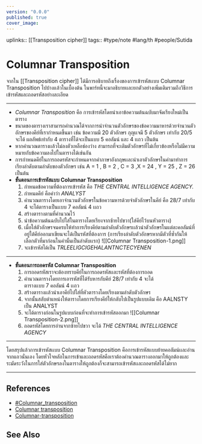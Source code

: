 ```yaml
---
version: "0.0.0"
published: true
cover_image:
---
```

uplinks:: [[Transposition cipher]]
tags:: #type/note #lang/th #people/Sutida 
# Columnar Transposition
จากใน [[Transposition cipher]] ได้มีการอธิบายถึงเรื่องของการเข้ารหัสเเบบ Columnar Transposition ไปบ้างเเล้วในเบื้องต้น ในพาร์ทนี้จะมาอธิบายเเละยกตัวอย่างเพิ่มเติมรวมถึงวิธีการเข้ารหัสและถอดรหัสอย่างละเอียด

---
- *Columnar Transposition* คือ การเข้ารหัสโดยนำเอาข้อความต้นฉบับมาจัดเรียงใหม่เป็นตาราง
-  ขนาดของตารางเราสามารถคำนวณได้จากการนำจำนวนตัวอักษรของข้อความมาหารด้วยจำนวนตัวอักษรของคีย์ที่เรากำหนดขึ้นมา เช่น ข้อความมี 20 ตัวอักษร กุญเเจมี 5 ตัวอักษร เท่ากับ 20/5 จะได้ ผลลัพธ์เท่ากับ 4 ตารางที่ได้จะเป็นแบบ 5 คอลัมน์ และ 4 เเถว เป็นต้น 
- หากคำนวณตารางเเล้วไม่ลงตัวเหลือช่องว่าง สามารถที่จะเติมตัวอักษรที่ไม่เกี่ยวข้องหรือไม่มีความหมายกับข้อความลงไปในตารางได้เช่นกัน
- การกำหนดคีย์ในการถอดรหัสจะกำหนดจากคำภาษาอังกฤษเเละนำเอาตัวอักษรในคำมาทำการเรียงลำดับตามลำดับของตัวอักษร เช่น A = 1 , B = 2 , C = 3 ,X = 24 , Y = 25 , Z = 26 เป็นต้น
- **ขั้นตอนการเข้ารหัสแบบ Columnar Transposition**
	1. กำหนดข้อความที่ต้องการเข้ารหัส คือ *THE CENTRAL INTELLIGENCE AGENCY.*
	2. กำหนดคีย์ คือคำว่า *ANALYST*
	3. คำนวณตารางโดยเอาจำนวนตัวอักษรในข้อความหารด้วยจำตัวอักษรในคีย์ คือ 28/7 เท่ากับ 4 จะได้ตารางเป็นเเบบ 7 คอลัมน์ 4 เเถว
	4. สร้างตารางตามที่คำนวณไว้
	5.  นำข้อความต้นฉบับไปใส่ในตารางโดยเรียงจากซ้ายไปขวา(ใส่คีย์ไว้บนหัวตาราง)
	6. เมื่อใส่ตัวอักษรจนครบให้ทำการเรียงคีย์ตามลำดับตัวอักษรเเล้วนำตัวอักษรในแต่ละคอลัมน์ที่อยู่ใต้คีย์ออกมาเขียนจะได้เป็นรหัสที่ต้องการ (การเรียงลำดับตัวอักษรหากมีตัวที่ซ้ำกันให้เลือกตัวที่มาก่อนในคำนั้นเป็นลำดับเเรก)
	   ![[Columnar Transposition-1.png]]
	7.  จะเข้ารหัสได้เป็น *TRLEELIGCIGEHALANTNCTECYENEN*
	
---
- **ขั้นตอนการถอดรหัส Columnar Transposition**
	1. การถอดรหัสเราจะต้องทราบคีย์ในการถอดรหัสเเละรหัสที่ต้องการถอด
	2. คำนวณตารางโดยการเอารหัสที่ได้รับหารกับคีย์ 28/7 เท่ากับ 4 จะได้         
       ตารางเเบบ 7 คอลัมน์ 4 เเถว
	3. สร้างตารางเเล้วนำเอาคีย์ไปใส่ที่หัวตารางโดยเรียงตามลำดับตัวอักษร
	4. จากนั้นสลับตำแหน่งให้ตารางโดยการเรียงคีย์ให้กลับไปเป็นรูปแบบเดิม คือ AALNSTY เป็น ANALYST
	5. จะได้ตารางก่อนในรูปแบบก่อนที่จะทำการเข้ารหัสออกมา
	![[Columnar Transposition-2.png]]
	6. ถอดรหัสโดยการอ่านจากซ้ายไปขวา จะได้ *THE  CENTRAL INTELLIGENCE AGENCY*
---
โดยสรุปแล้วการเข้ารหัสเเบบ Columnar Transposition คือการเข้ารหัสเเบบย้ายคอลัมน์เเละอ่านจากแถวนั่นเอง โดยหัวใจหลักในการเข้าและถอดรหัสคือเราต้องคำนวณตารางออกมาให้ถูกต้องและระมัดระวังในการใส่ตัวอักษรลงในตารางให้ถูกต้องก็จะสามารถเข้ารหัสเเละถอดรหัสได้ไม่ยาก

---

## References
- [#Columnar_transposition](https://en.wikipedia.org/wiki/Transposition_cipher#Columnar_transposition)
- [Columnar transposition](https://www.nku.edu/~christensen/1402%20Columnar%20transposition.pdf)
- [Columnar-transposition](https://www.geeksforgeeks.org/columnar-transposition-cipher/)
## See Also
